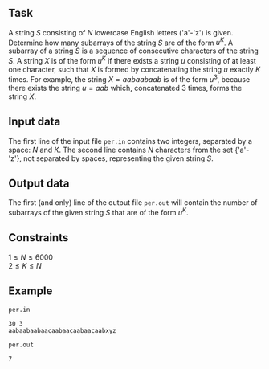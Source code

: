 ## Task

A string $S$ consisting of $N$ lowercase English letters ('a'-'z') is given. Determine how many subarrays of the string $S$ are of the form $u^K$. A subarray of a string $S$ is a sequence of consecutive characters of the string $S$. A string $X$ is of the form $u^K$ if there exists a string $u$ consisting of at least one character, such that $X$ is formed by concatenating the string $u$ exactly $K$ times. For example, the string $X = aabaabaab$ is of the form $u^3$, because there exists the string $u = aab$ which, concatenated 3 times, forms the string $X$.

## Input data

The first line of the input file `per.in` contains two integers, separated by a space: $N$ and $K$. The second line contains $N$ characters from the set {'a'-'z'}, not separated by spaces, representing the given string $S$.

## Output data

The first (and only) line of the output file `per.out` will contain the number of subarrays of the given string $S$ that are of the form $u^K$.

## Constraints

$1 \leq N \leq 6000$  
$2 \leq K \leq N$  

## Example

`per.in`  
```
30 3
aabaabaabaacaabaacaabaacaabxyz
```

`per.out`  
```
7
```